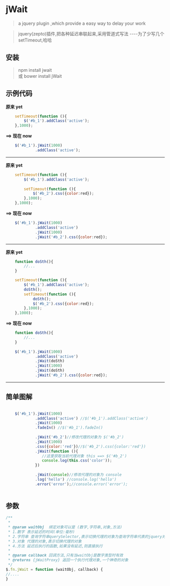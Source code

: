 # jWait

> a jquery plugin ,which provide a easy way to delay your work

> jquery(zepto)插件,把各种延迟串联起来,采用管道式写法  ----为了少写几个setTimeout,哈哈
 
 
## 安装
 
> npm install jwait  
或
> bower install jWait

## 示例代码

**原来 yet**

~~~ javascript
    setTimeout(function (){
        $('#b_1').addClass('active');
    },1000);
~~~

**==> 现在 now**

~~~ javascript
    $('#b_1').jWait(1000)
             .addClass('active');
~~~

----
**原来 yet**

~~~ javascript
    setTimeout(function (){
        $('#b_1').addClass('active');
        
        setTimeout(function (){
            $('#b_2').css({color:red});
        },1000);
    },1000);
~~~

**==> 现在 now**

~~~ javascript
    $('#b_1').jWait(1000)
             .addClass('active')
             .jWait(1000)
             .jWait('#b_2').css({color:red});
~~~

----
**原来 yet**

~~~ javascript
    function doSth(){
        //...
    }

    setTimeout(function (){
        $('#b_1').addClass('active');
        doSth();
        setTimeout(function (){
            doSth();
            $('#b_2').css({color:red});
        },1000);
    },1000);
~~~

**==> 现在 now**

~~~ javascript
    function doSth(){
        //...
    }   
    
    $('#b_1').jWait(1000)
             .addClass('active')
             .jWait(doSth)
             .jWait(1000)
             .jWait(doSth)
             .jWait('#b_2').css({color:red});
~~~

----

## 简单图解
~~~ javascript
     
    $('#b_1').jWait(1000)
             .addClass('active') //$('#b_1').addClass('active')
             .jWait(1000)
             .fadeIn() //$('#b_1').fadeIn()
             
             .jWait('#b_2')//修改代理的对象为 $('#b_2')
             .jWait(1000)
             .css({color:'red'})//$('#b_2').css({color:'red'})
             .jWait(function (){
                //这里获取当前代理对象 this ==> $('#b_2')
                console.log(this.css('color'));
             })
             
             .jWait(console)//修改代理的对象为 console
             .log('hello') //console.log('hello') 
             .error('error');//console.error('error');
              
~~~



## 参数
~~~ javascript
/**
 *
 * @param waitObj  绑定对象可以是 (数字,字符串,对象,方法)
 * 1.数字 表示延迟的时间(单位:毫秒)
 * 2.字符串 查询字符串querySelector,表示切换代理的对象为查询字符串代表的jquery对象
 * 3.对象 代理的对象,表示切换代理的对象
 * 4.方法 延迟后执行的函数,如果没有延迟,则直接执行
 *
 * @param callback 回调方法,只有当waitObj是数字类型时有效
 * @returns {jWaitProxy} 返回一个执行代理对象,一个神奇的对象
 */
$.fn.jWait = function (waitObj, callback) {
//....
}
~~~


 
 
